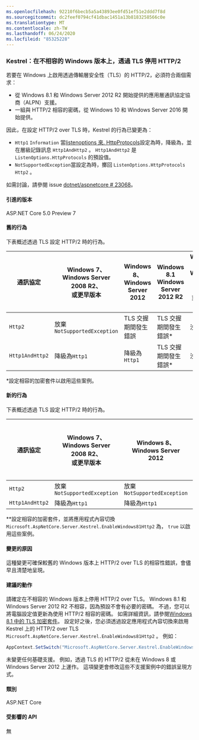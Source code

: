```yaml
---
ms.openlocfilehash: 92210f6becb5a5a43893ee0fd51ef51e2ddd7f8d
ms.sourcegitcommit: dc2feef0794cf41dbac1451a13b8183258566c0e
ms.translationtype: MT
ms.contentlocale: zh-TW
ms.lasthandoff: 06/24/2020
ms.locfileid: "85325228"
---
```

### <a name="kestrel-http2-disabled-over-tls-on-incompatible-windows-versions"></a>Kestrel：在不相容的 Windows 版本上，透過 TLS 停用 HTTP/2

若要在 Windows 上啟用透過傳輸層安全性（TLS）的 HTTP/2，必須符合兩個需求：

- 從 Windows 8.1 和 Windows Server 2012 R2 開始提供的應用層通訊協定協商（ALPN）支援。
- 一組與 HTTP/2 相容的密碼，從 Windows 10 和 Windows Server 2016 開始提供。

因此，在設定 HTTP/2 over TLS 時，Kestrel 的行為已變更為：

- `Http1` `Information` 當[listenoptions 來. HttpProtocols](/dotnet/api/microsoft.aspnetcore.server.kestrel.core.httpprotocols)設定為時，降級為，並在層級記錄訊息 `Http1AndHttp2` 。 `Http1AndHttp2` 是 `ListenOptions.HttpProtocols` 的預設值。
- `NotSupportedException`當設定為時，擲回 `ListenOptions.HttpProtocols` `Http2` 。

如需討論，請參閱 issue [dotnet/aspnetcore # 23068](https://github.com/dotnet/aspnetcore/issues/23068)。

#### <a name="version-introduced"></a>引進的版本

ASP.NET Core 5.0 Preview 7

#### <a name="old-behavior"></a>舊的行為

下表概述透過 TLS 設定 HTTP/2 時的行為。

| 通訊協定 | Windows 7、<br />Windows Server 2008 R2、<br />或更早版本 | Windows 8、<br />Windows Server 2012 | Windows 8.1<br />Windows Server 2012 R2 | Windows 10、<br />Windows Server 2016、<br />或更新版本 |
|---------------|-----------------------------------------------|--------------------------------|-------------------------------------|------------------------------------------|
| `Http2`         | 放棄`NotSupportedException`                   | TLS 交握期間發生錯誤     | TLS 交握期間發生錯誤&ast;     | 沒有錯誤 |
| `Http1AndHttp2` | 降級為`Http1`                    | 降級為`Http1`     | TLS 交握期間發生錯誤&ast;     | 沒有錯誤 |

&ast;設定相容的加密套件以啟用這些案例。

#### <a name="new-behavior"></a>新的行為

下表概述透過 TLS 設定 HTTP/2 時的行為。

| 通訊協定 | Windows 7、<br />Windows Server 2008 R2、<br />或更早版本 | Windows 8、<br />Windows Server 2012 | Windows 8.1<br />Windows Server 2012 R2 | Windows 10、<br />Windows Server 2016、<br />或更新版本 |
|---------------|-----------------------------------------------|--------------------------------|-------------------------------------|------------------------------------------|
| `Http2`         | 放棄`NotSupportedException`                   | 放棄`NotSupportedException`     | Throw `NotSupportedException`&ast;&ast;     | 沒有錯誤 |
| `Http1AndHttp2` | 降級為`Http1`                    | 降級為`Http1`     | 降級為 `Http1`&ast;&ast;     | 沒有錯誤 |

&ast;&ast;設定相容的加密套件，並將應用程式內容切換 `Microsoft.AspNetCore.Server.Kestrel.EnableWindows81Http2` 為， `true` 以啟用這些案例。

#### <a name="reason-for-change"></a>變更的原因

這種變更可確保較舊的 Windows 版本上 HTTP/2 over TLS 的相容性錯誤，會儘早且清楚地呈現。

#### <a name="recommended-action"></a>建議的動作

請確定在不相容的 Windows 版本上停用 HTTP/2 over TLS。 Windows 8.1 和 Windows Server 2012 R2 不相容，因為預設不會有必要的密碼。 不過，您可以將電腦設定值更新為使用 HTTP/2 相容的密碼。 如需詳細資訊，請參閱[Windows 8.1 中的 TLS 加密套件](/windows/win32/secauthn/tls-cipher-suites-in-windows-8-1)。 設定好之後，您必須透過設定應用程式內容切換來啟用 Kestrel 上的 HTTP/2 over TLS `Microsoft.AspNetCore.Server.Kestrel.EnableWindows81Http2` 。 例如：

```csharp
AppContext.SetSwitch("Microsoft.AspNetCore.Server.Kestrel.EnableWindows81Http2", true);
```

未變更任何基礎支援。 例如，透過 TLS 的 HTTP/2 從未在 Windows 8 或 Windows Server 2012 上運作。 這項變更會修改這些不支援案例中的錯誤呈現方式。

#### <a name="category"></a>類別

ASP.NET Core

#### <a name="affected-apis"></a>受影響的 API

無

<!--

#### Affected APIs

Not detectable via API analysis

-->
